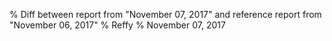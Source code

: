 % Diff between report from "November 07, 2017" and reference report from "November 06, 2017"
% Reffy
% November 07, 2017


